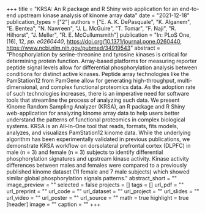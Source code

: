 +++
title = "KRSA: An R package and R Shiny web application for an end-to-end upstream kinase analysis of kinome array data"
date = "2021-12-18"
publication_types = ["2"]
authors = ["E. A. K. DePasquale", "K. Alganem", "E. Bentea", "N. Nawreen", "J. L. McGuire", "T. Tomar", "F. Naji", "R. Hilhorst", "J. Meller", "R. E. McCullumsmith"]
publication = "In: PLoS One, (16), 12, _pp. e0260440_, https://doi.org/10.1371/journal.pone.0260440, https://www.ncbi.nlm.nih.gov/pubmed/34919543"
abstract = "Phosphorylation by serine-threonine and tyrosine kinases is critical for determining protein function. Array-based platforms for measuring reporter peptide signal levels allow for differential phosphorylation analysis between conditions for distinct active kinases. Peptide array technologies like the PamStation12 from PamGene allow for generating high-throughput, multi-dimensional, and complex functional proteomics data. As the adoption rate of such technologies increases, there is an imperative need for software tools that streamline the process of analyzing such data. We present Kinome Random Sampling Analyzer (KRSA), an R package and R Shiny web-application for analyzing kinome array data to help users better understand the patterns of functional proteomics in complex biological systems. KRSA is an All-In-One tool that reads, formats, fits models, analyzes, and visualizes PamStation12 kinome data. While the underlying algorithm has been experimentally validated in previous publications, we demonstrate KRSA workflow on dorsolateral prefrontal cortex (DLPFC) in male (n = 3) and female (n = 3) subjects to identify differential phosphorylation signatures and upstream kinase activity. Kinase activity differences between males and females were compared to a previously published kinome dataset (11 female and 7 male subjects) which showed similar global phosphorylation signals patterns."
abstract_short = ""
image_preview = ""
selected = false
projects = []
tags = []
url_pdf = ""
url_preprint = ""
url_code = ""
url_dataset = ""
url_project = ""
url_slides = ""
url_video = ""
url_poster = ""
url_source = ""
math = true
highlight = true
[header]
image = ""
caption = ""
+++
